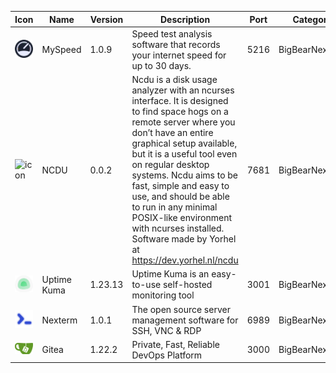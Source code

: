 | Icon | Name | Version | Description | Port | Category |
|------|---------|-------------|------|----------|------|
| ![icon](https://raw.githubusercontent.com/gnmyt/Nexterm-AppStore/main/logos/MySpeed.png) | MySpeed | 1.0.9 | Speed test analysis software that records your internet speed for up to 30 days. | 5216 | BigBearNexterm |
| ![icon](https://cdn.jsdelivr.net/gh/bigbeartechworld/big-bear-casaos/Apps/ncdu/logo.png) | NCDU | 0.0.2 | Ncdu is a disk usage analyzer with an ncurses interface. It is designed to find space hogs on a remote server where you don’t have an entire graphical setup available, but it is a useful tool even on regular desktop systems. Ncdu aims to be fast, simple and easy to use, and should be able to run in any minimal POSIX-like environment with ncurses installed. Software made by Yorhel at https://dev.yorhel.nl/ncdu | 7681 | BigBearNexterm |
| ![icon](https://raw.githubusercontent.com/gnmyt/Nexterm-AppStore/main/logos/UptimeKuma.png) | Uptime Kuma | 1.23.13 | Uptime Kuma is an easy-to-use self-hosted monitoring tool | 3001 | BigBearNexterm |
| ![icon](https://raw.githubusercontent.com/gnmyt/Nexterm-AppStore/main/logos/Nexterm.png) | Nexterm | 1.0.1 | The open source server management software for SSH, VNC & RDP | 6989 | BigBearNexterm |
| ![icon](https://raw.githubusercontent.com/gnmyt/Nexterm-AppStore/main/logos/Gitea.png) | Gitea | 1.22.2 | Private, Fast, Reliable DevOps Platform | 3000 | BigBearNexterm |
